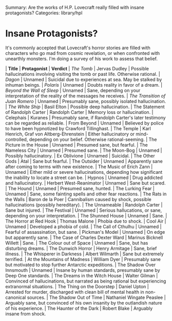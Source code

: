 Summary: Are the works of H.P. Lovecraft really filled with insane protagonists?
Categories: library/hpl

# Insane Protagonists?

It's commonly accepted that Lovecraft's horror stories are filled with characters who go mad from cosmic revelation, or when confronted with unearthly monsters. I'm doing a survey of his work to assess that belief.

| **Title** | **Protagonist** | **Verdict**
| _The Tomb_ | Jervas Dudley | Possible hallucinations involving visiting the tomb or past life. Otherwise rational.
| _Dagon_ | Unnamed | Suicidal due to experiences at sea. May be stalked by inhuman beings.
| _Polaris_ | Unnamed | Doubts reality in favor of a dream.
| _Beyond the Wall of Sleep_ | Unnamed | Sane, depending on your interpretation of the reality of the messages he receives.
| _The Transition of Juan Romero_ | Unnamed | Presumably sane, possibly isolated hallucination.
| _The White Ship_ | Basil Elton | Possible deep hallucination.
| The Statement of Randolph Carter | Randolph Carter | Memory loss or hallucination.
| Celephais | Kuranes | Presumably sane, if Randolph Carter's later testimony can be regarded as reliable.
| From Beyond | Unnamed | Believed by police to have been hypnotized by Crawford Tillinghast.
| The Temple | Karl Henrich, Graf von Altberg-Ehrenstein | Either hallucinatory or mind-controlled, depending on your belief. Otherwise rational-seeming.
| The Picture in the House | Unnamed | Presumed sane, but fearful.
| The Nameless City | Unnamed | Presumed sane.
| The Moon-Bog | Unnamed | Possibly hallucinatory.
| Ex Oblivione | Unnamed | Suicidal.
| The Other Gods | Atal | Sane but fearful.
| The Outsider | Unnamed | Apparently sane after coming to terms with new existence.
| The Music of Erich Zann | Unnamed | Either mild or severe hallucinations, depending how significant the inability to locate a street can be.
| Hypnos | Unnamed | Drug addicted and hallucinatory.
| Herbert West-Reanimator | Unnamed | Sane but scared.
| The Hound | Unnamed | Presumed sane, hunted.
| The Lurking Fear | Unnamed | Sane, some fainting spells and other fear reactions.
| The Rats in the Walls | Baron de la Poer | Cannibalism caused by shock, possible hallucinations (possibly hereditary).
| The Unnameable | Randolph Carter | Sane but injured.
| The Festival | Unnamed | Serious hallucations, or sane, depending on your interpretation.
| The Shunned House | Unnamed | Sane.
| The Horror at Red Hook | Thomas Malone | Phobia due to shock.
| Cool Air | Unnamed | Developed a phobia of cold.
| The Call of Cthulhu | Unnamed | Fearful of assassination, but sane.
| Pickman's Model | Unnamed | On edge but apparently sane.
| The Case of Charles Dexter Ward | Marinus Bicknell Willett | Sane.
| The Colour out of Space | Unnamed | Sane, but has disturbing dreams.
| The Dunwich Horror | Henry Armitage | Sane, brief illness.
| The Whisperer in Darkness | Albert Wilmarth | Sane but extremely terrified.
| At the Mountains of Madness | William Dyer | Presumably sane but motivated to stop further Antarctic expeditions.
| The Shadow Over Innsmouth | Unnamed | Insane by human standards, presumably sane by Deep One standards.
| The Dreams in the Witch House | Walter Gilman | Convinced of hallucinations, but narrated as being rational but experiencing extranormal situations.
| The Thing on the Doorstep | Daniel Upton | Arrested for murder, discharged with clean bill of mental health in non-canonical sources.
| The Shadow Out of Time | Nathaniel Wingate Peaslee | Arguably sane, but convinced of his own insanity by the outlandish nature of his experience.
| The Haunter of the Dark | Robert Blake | Arguably insane from shock.
